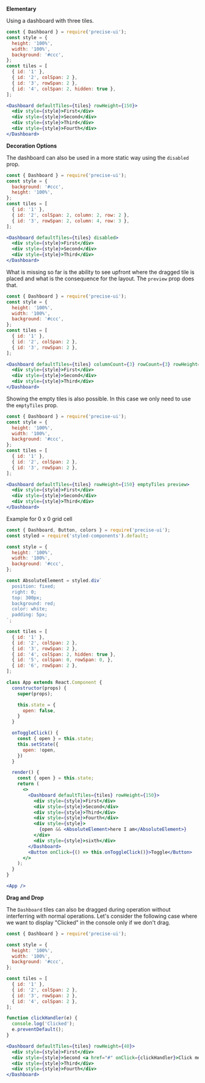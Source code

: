 **Elementary**

Using a dashboard with three tiles.

```jsx
const { Dashboard } = require('precise-ui');
const style = {
  height: '100%',
  width: '100%',
  background: '#ccc',
};
const tiles = [
  { id: '1' },
  { id: '2', colSpan: 2 },
  { id: '3', rowSpan: 2 },
  { id: '4', colSpan: 2, hidden: true },
];

<Dashboard defaultTiles={tiles} rowHeight={150}>
  <div style={style}>First</div>
  <div style={style}>Second</div>
  <div style={style}>Third</div>
  <div style={style}>Fourth</div>
</Dashboard>
```

**Decoration Options**

The dashboard can also be used in a more static way using the `disabled` prop.

```jsx
const { Dashboard } = require('precise-ui');
const style = {
  background: '#ccc',
  height: '100%',
};
const tiles = [
  { id: '1' },
  { id: '2', colSpan: 2, column: 2, row: 2 },
  { id: '3', rowSpan: 2, column: 4, row: 3 },
];

<Dashboard defaultTiles={tiles} disabled>
  <div style={style}>First</div>
  <div style={style}>Second</div>
  <div style={style}>Third</div>
</Dashboard>
```

What is missing so far is the ability to see upfront where the dragged tile is placed and what is the consequence for the layout. The `preview` prop does that.

```jsx
const { Dashboard } = require('precise-ui');
const style = {
  height: '100%',
  width: '100%',
  background: '#ccc',
};
const tiles = [
  { id: '1' },
  { id: '2', colSpan: 2 },
  { id: '3', rowSpan: 2 },
];

<Dashboard defaultTiles={tiles} columnCount={3} rowCount={3} rowHeight={150} preview>
  <div style={style}>First</div>
  <div style={style}>Second</div>
  <div style={style}>Third</div>
</Dashboard>
```

Showing the empty tiles is also possible. In this case we only need to use the `emptyTiles` prop.

```jsx
const { Dashboard } = require('precise-ui');
const style = {
  height: '100%',
  width: '100%',
  background: '#ccc',
};
const tiles = [
  { id: '1' },
  { id: '2', colSpan: 2 },
  { id: '3', rowSpan: 2 },
];

<Dashboard defaultTiles={tiles} rowHeight={150} emptyTiles preview>
  <div style={style}>First</div>
  <div style={style}>Second</div>
  <div style={style}>Third</div>
</Dashboard>
```

Example for 0 x 0 grid cell

```jsx
const { Dashboard, Button, colors } = require('precise-ui');
const styled = require('styled-components').default;

const style = {
  height: '100%',
  width: '100%',
  background: '#ccc',
};

const AbsoluteElement = styled.div`
  position: fixed;
  right: 0;
  top: 300px;
  background: red;
  color: white;
  padding: 5px;
`;

const tiles = [
  { id: '1' },
  { id: '2', colSpan: 2 },
  { id: '3', rowSpan: 2 },
  { id: '4', colSpan: 2, hidden: true },
  { id: '5', colSpan: 0, rowSpan: 0, },
  { id: '6', rowSpan: 2 },
];

class App extends React.Component {
  constructor(props) {
    super(props);

    this.state = {
      open: false,
    }
  }

  onToggleClick() {
    const { open } = this.state;
    this.setState({
      open: !open,
    })
  }

  render() {
    const { open } = this.state;
    return (
      <>
        <Dashboard defaultTiles={tiles} rowHeight={150}>
          <div style={style}>First</div>
          <div style={style}>Second</div>
          <div style={style}>Third</div>
          <div style={style}>Fourth</div>
          <div style={style}>
            {open && <AbsoluteElement>here I am</AbsoluteElement>}
          </div>
          <div style={style}>sixth</div>
        </Dashboard>
        <Button onClick={() => this.onToggleClick()}>Toggle</Button>
      </>
    );
  }
}

<App />
```

**Drag and Drop**

The `Dashboard` tiles can also be dragged during operation without interferring with normal operations. Let's consider the following case where we want to display "Clicked" in the console only if we don't drag.

```jsx
const { Dashboard } = require('precise-ui');

const style = {
  height: '100%',
  width: '100%',
  background: '#ccc',
};

const tiles = [
  { id: '1' },
  { id: '2', colSpan: 2 },
  { id: '3', rowSpan: 2 },
  { id: '4', colSpan: 2 },
];

function clickHandler(e) {
  console.log('Clicked');
  e.preventDefault();
}

<Dashboard defaultTiles={tiles} rowHeight={40}>
  <div style={style}>First</div>
  <div style={style}>Second <a href="#" onClick={clickHandler}>Click me!</a></div>
  <div style={style}>Third</div>
  <div style={style}>Fourth</div>
</Dashboard>
```
